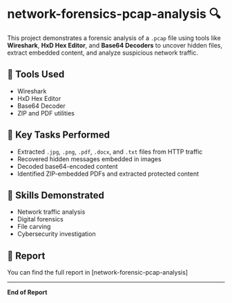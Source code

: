 # network-forensics-pcap-analysis 🔍

This project demonstrates a forensic analysis of a `.pcap` file using tools like **Wireshark**, **HxD Hex Editor**, and **Base64 Decoders** to uncover hidden files, extract embedded content, and analyze suspicious network traffic.

## 🔧 Tools Used
- Wireshark
- HxD Hex Editor
- Base64 Decoder
- ZIP and PDF utilities

## 📂 Key Tasks Performed
- Extracted `.jpg`, `.png`, `.pdf`, `.docx`, and `.txt` files from HTTP traffic
- Recovered hidden messages embedded in images
- Decoded base64-encoded content
- Identified ZIP-embedded PDFs and extracted protected content

## 🧪 Skills Demonstrated
- Network traffic analysis
- Digital forensics
- File carving
- Cybersecurity investigation

## 📄 Report
You can find the full report in [network-forensic-pcap-analysis]

---

**End of Report**
